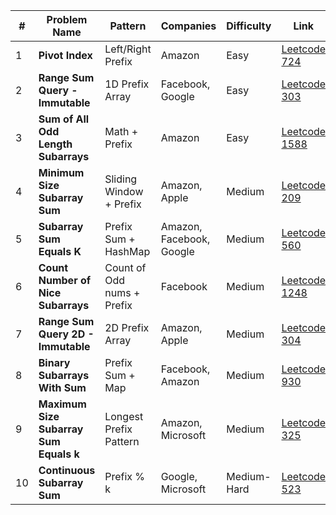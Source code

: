 
| #  | Problem Name                           | Pattern                    | Companies                | Difficulty  | Link                                                                             |
| -- | -------------------------------------- | -------------------------- | ------------------------ | ----------- | -------------------------------------------------------------------------------- |
| 1  | **Pivot Index**                        | Left/Right Prefix          | Amazon                   | Easy        | [Leetcode 724](https://leetcode.com/problems/find-pivot-index)                   |
| 2  | **Range Sum Query - Immutable**        | 1D Prefix Array            | Facebook, Google         | Easy        | [Leetcode 303](https://leetcode.com/problems/range-sum-query-immutable)          |
| 3  | **Sum of All Odd Length Subarrays**    | Math + Prefix              | Amazon                   | Easy        | [Leetcode 1588](https://leetcode.com/problems/sum-of-all-odd-length-subarrays)   |
| 4  | **Minimum Size Subarray Sum**          | Sliding Window + Prefix    | Amazon, Apple            | Medium      | [Leetcode 209](https://leetcode.com/problems/minimum-size-subarray-sum)          |
| 5  | **Subarray Sum Equals K**              | Prefix Sum + HashMap       | Amazon, Facebook, Google | Medium      | [Leetcode 560](https://leetcode.com/problems/subarray-sum-equals-k)              |
| 6  | **Count Number of Nice Subarrays**     | Count of Odd nums + Prefix | Facebook                 | Medium      | [Leetcode 1248](https://leetcode.com/problems/count-number-of-nice-subarrays)    |
| 7  | **Range Sum Query 2D - Immutable**     | 2D Prefix Array            | Amazon, Apple            | Medium      | [Leetcode 304](https://leetcode.com/problems/range-sum-query-2d-immutable)       |
| 8  | **Binary Subarrays With Sum**          | Prefix Sum + Map           | Facebook, Amazon         | Medium      | [Leetcode 930](https://leetcode.com/problems/binary-subarrays-with-sum)          |
| 9  | **Maximum Size Subarray Sum Equals k** | Longest Prefix Pattern     | Amazon, Microsoft        | Medium      | [Leetcode 325](https://leetcode.com/problems/maximum-size-subarray-sum-equals-k) |
| 10 | **Continuous Subarray Sum**            | Prefix % k                 | Google, Microsoft        | Medium-Hard | [Leetcode 523](https://leetcode.com/problems/continuous-subarray-sum)            |
